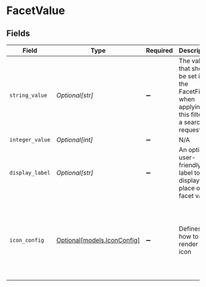 # FacetValue


## Fields

| Field                                                                                          | Type                                                                                           | Required                                                                                       | Description                                                                                    | Example                                                                                        |
| ---------------------------------------------------------------------------------------------- | ---------------------------------------------------------------------------------------------- | ---------------------------------------------------------------------------------------------- | ---------------------------------------------------------------------------------------------- | ---------------------------------------------------------------------------------------------- |
| `string_value`                                                                                 | *Optional[str]*                                                                                | :heavy_minus_sign:                                                                             | The value that should be set in the FacetFilter when applying this filter to a search request. | engineering                                                                                    |
| `integer_value`                                                                                | *Optional[int]*                                                                                | :heavy_minus_sign:                                                                             | N/A                                                                                            | 5                                                                                              |
| `display_label`                                                                                | *Optional[str]*                                                                                | :heavy_minus_sign:                                                                             | An optional user-friendly label to display in place of the facet value.                        | engineering                                                                                    |
| `icon_config`                                                                                  | [Optional[models.IconConfig]](../models/iconconfig.md)                                         | :heavy_minus_sign:                                                                             | Defines how to render an icon                                                                  | {<br/>"color": "#343CED",<br/>"key": "person_icon",<br/>"iconType": "GLYPH",<br/>"name": "user"<br/>} |